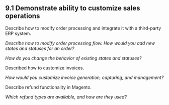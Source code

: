 ## 9.1 Demonstrate ability to customize sales operations

Describe how to modify order processing and integrate it with a third-party ERP system.

*Describe how to modify order processing flow. How would you add new states and statuses for an order?*

*How do you change the behavior of existing states and statuses?*

Described how to customize invoices.

*How would you customize invoice generation, capturing, and management?*

Describe refund functionality in Magento.

*Which refund types are available, and how are they used?*

